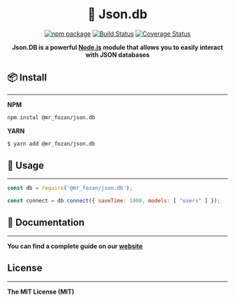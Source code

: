 <h1 align="center">📝 Json.db</h1>

<div align="center">


[![npm package](https://img.shields.io/npm/v/@mr_fozan/json.db?logo=npm&style=flat-square)](https://www.npmjs.org/package/@mr_fozan/json.db)
[![Build Status](https://img.shields.io/travis/Fozan-Developer/json.db/master?style=flat-square&logo=travis)](https://travis-ci.org/Fozan-Developer/json.db)
[![Coverage Status](https://img.shields.io/codecov/c/github/Fozan-Developer/json.db?style=flat-square&logo=codecov)](https://codecov.io/gh/Fozan-Developer/json.db)

**Json.DB is a powerful [Node.js](https://npmjs.com) module that allows you to easily interact with JSON databases**

</div>

## 📦 Install
---
**NPM**
```sh
npm instal @mr_fozan/json.db
```
**YARN**

```sh
$ yarn add @mr_fozan/json.db
```

## 🚀 Usage
---
```js
const db = require('@mr_fozan/json.db');

const connect = db.connect({ saveTime: 1000, models: [ "users" ] });
```

## 📖  Documentation
---
**You can find a complete guide on our [website](https://fozan.gitbook.io/json.db/)**

## License
---
**The MIT License (MIT)**
